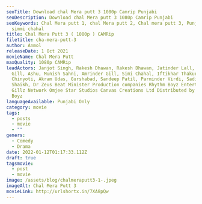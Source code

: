 ```yaml
---
seoTitle: Download chal Mera putt 3 1080p Camrip Punjabi
seoDescription: Download chal Mera putt 3 1080p Camrip Punjabi
seoKeywords: Chal Mera putt 1, chal Mera putt 2, Chal mera putt 3, Punjabi movie
  simmi chahal
title: Chal Mera Putt 3 ( 1080p ) CAMRip
filetitle: cha-mera-putt-3
author: Anmol
releaseDate: 1 Oct 2021
movieName: Chal Mera Putt
maxQuality: 1080p CAMRip
leadActors: Janjot Singh, Rakesh Dhawan, Rakesh Dhawan, Jatinder Lall,  Karaj
  Gill, Ashu, Munish Sahni, Amrinder Gill, Simi Chahal, Iftikhar Thakur, Nasir
  Chinyoti, Akram Udas, Gurshabad, Sandeep Patil, Parminder Virdi, Sadik Ali
  Shaikh, Dr Zeus Beat Minister Production companies Rhythm Boyz Entertainment
  Gillz Network Omjee Star Studios Canvas Creations Ltd Distributed by Rhythm
  Boyz
languageAvailable: Punjabi Only
category: movie
tags:
  - posts
  - movie
  - ""
geners:
  - Comedy
  - Drama
date: 2022-01-12T01:17:33.112Z
draft: true
tagsmovie:
  - post
  - movie
image: /assets/blog/chalmeraputt3-1-.jpeg
imageAlt: Chal Mera Putt 3
movieLink: http://urlshortx.in/7XA8pQw
---
```

